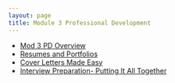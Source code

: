 ```yaml
---
layout: page
title: Module 3 Professional Development
---
```


* [Mod 3 PD Overview](./Pd_overview)
* [Resumes and Portfolios](./resume_and_portfolio)
* [Cover Letters Made Easy](./coverletters_made_easy)
* [Interview Preparation- Putting It All Together](./Mod3/Interview_Preparation)


